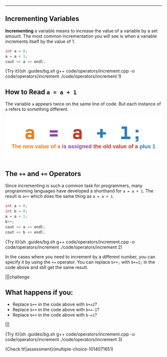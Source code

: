 ---

## Incrementing Variables
**Incrementing** a variable means to increase the value of a variable by a set amount. The most common incrementation you will see is when a variable increments itself by the value of 1.

```c++
int a = 0;
a = a + 1;
cout << a << endl;
```

{Try it}(sh .guides/bg.sh g++ code/operators/increment.cpp -o code/operators/increment ./code/operators/increment 1)

## How to Read `a = a + 1`
The variable `a` appears twice on the same line of code. But each instance of `a` refers to something different.

![.guides/img/Increment](.guides/img/Increment.png)

## The `++` and `+=` Operators
Since incrementing is such a common task for programmers, many programming languages have developed a shorthand for `a = a + 1`. The result is `a++` which does the same thing as `a = a + 1`.

```c++
int a = 0;
int b = 0;
a = a + 1;
b++;
cout << a << endl;
cout << b << endl;
```

{Try it}(sh .guides/bg.sh g++ code/operators/increment.cpp -o code/operators/increment ./code/operators/increment 2)

In the cases where you need to increment by a different number, you can specify it by using the `+=` operator. You can replace `b++;` with `b+=1;` in the code above and still get the same result.

|||challenge
## What happens if you:
* Replace `b++` in the code above with `b+=2`?
* Replace `b++` in the code above with `b+=-1`?
* Replace `b++` in the code above with `b-=1`?

|||

{Try it}(sh .guides/bg.sh g++ code/operators/increment.cpp -o code/operators/increment ./code/operators/increment 3)

{Check It!|assessment}(multiple-choice-1014071651)

